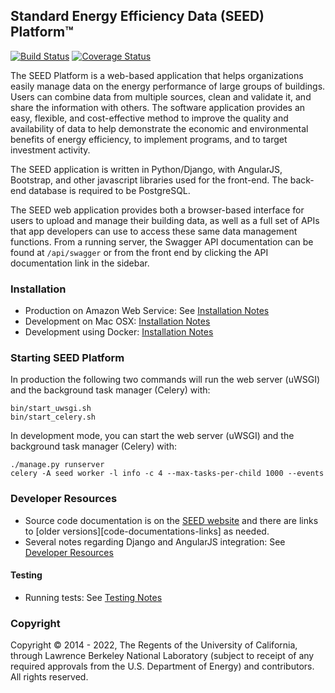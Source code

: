## Standard Energy Efficiency Data (SEED) Platform™

[![Build Status][build-img]][build-url] [![Coverage Status][coveralls-img]][coveralls-url]

The SEED Platform is a web-based application that helps organizations easily
manage data on the energy performance of large groups of buildings. Users can
combine data from multiple sources, clean and validate it, and share the
information with others. The software application provides an easy, flexible,
and cost-effective method to improve the quality and availability of data to
help demonstrate the economic and environmental benefits of energy efficiency,
to implement programs, and to target investment activity.

The SEED application is written in Python/Django, with AngularJS, Bootstrap,
and other javascript libraries used for the front-end. The back-end database
is required to be PostgreSQL.

The SEED web application provides both a browser-based interface for users to
upload and manage their building data, as well as a full set of APIs that app
developers can use to access these same data management functions. From a
running server, the Swagger API documentation can be found at `/api/swagger`
or from the front end by clicking the API documentation link in the sidebar.

### Installation

- Production on Amazon Web Service: See [Installation Notes][production-aws-url]
- Development on Mac OSX: [Installation Notes][development-mac-osx]
- Development using Docker: [Installation Notes][development-docker]

### Starting SEED Platform

In production the following two commands will run the web server (uWSGI) and
the background task manager (Celery) with:

```
bin/start_uwsgi.sh
bin/start_celery.sh
```

In development mode, you can start the web server (uWSGI) and the background
task manager (Celery) with:

```
./manage.py runserver
celery -A seed worker -l info -c 4 --max-tasks-per-child 1000 --events
```

### Developer Resources

- Source code documentation is on the [SEED website][code-documentation] and there are links to [older versions][code-documentations-links] as needed.
- Several notes regarding Django and AngularJS integration: See [Developer Resources][developer-resources]

#### Testing

- Running tests: See [Testing Notes][developer-testing-notes]

### Copyright

Copyright © 2014 - 2022, The Regents of the University of California, through
Lawrence Berkeley National Laboratory (subject to receipt of any required
approvals from the U.S. Department of Energy) and contributors. All rights
reserved.

[code-documentation]: https://seed-platform.org/code_documentation/latest/
[code-documentation-links]: https://seed-platform.org/developer_resources/
[development-docker]: https://github.com/SEED-platform/seed/blob/develop/docs/source/setup_docker.rst
[development-mac-osx]: https://github.com/SEED-platform/seed/blob/develop/docs/source/setup_osx.rst
[production-aws-url]: http://www.github.com/seed-platform/seed/wiki/Installation
[developer-resources]: https://github.com/SEED-platform/seed/blob/develop/docs/source/developer_resources.rst
[developer-testing-notes]: https://github.com/SEED-platform/seed/blob/develop/docs/source/developer_resources.rst#testing
[build-img]: https://github.com/SEED-platform/seed/workflows/CI/badge.svg?branch=develop
[build-url]: https://github.com/SEED-platform/seed/actions?query=branch%3Adevelop
[coveralls-img]: https://coveralls.io/repos/github/SEED-platform/seed/badge.svg?branch=HEAD
[coveralls-url]: https://coveralls.io/github/SEED-platform/seed?branch=HEAD
